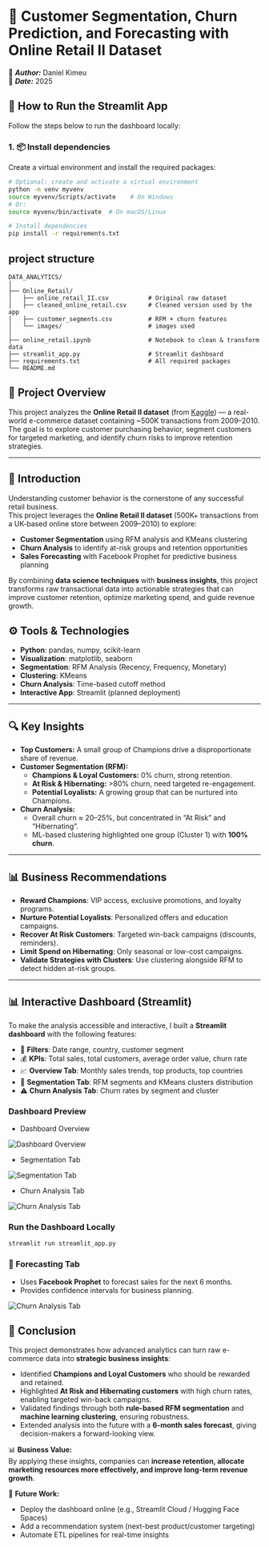# 🛒 Customer Segmentation, Churn Prediction, and Forecasting with Online Retail II Dataset

👤 ***Author:*** Daniel Kimeu  
📅 ***Date:*** 2025  

## 🚀 How to Run the Streamlit App

Follow the steps below to run the dashboard locally:

### 1. 📦 Install dependencies

Create a virtual environment and install the required packages:

```bash
# Optional: create and activate a virtual environment
python -m venv myvenv
source myvenv/Scripts/activate    # On Windows
# Or: 
source myvenv/bin/activate  # On macOS/Linux

# Install dependencies
pip install -r requirements.txt
```

## project structure
```
DATA_ANALYTICS/
│
├── Online_Retail/
│   ├── online_retail_II.csv           # Original raw dataset
│   ├── cleaned_online_retail.csv      # Cleaned version used by the app
│   ├── customer_segments.csv          # RFM + churn features
│   └── images/                        # images used
│
├── online_retail.ipynb                # Notebook to clean & transform data
├── streamlit_app.py                   # Streamlit dashboard
├── requirements.txt                   # All required packages
└── README.md
```

## 📌 Project Overview
This project analyzes the **Online Retail II dataset** (from [Kaggle](https://www.kaggle.com/datasets)) — a real-world e-commerce dataset containing ~500K transactions from 2009–2010.  
The goal is to explore customer purchasing behavior, segment customers for targeted marketing, and identify churn risks to improve retention strategies.

---
## 📖 Introduction

Understanding customer behavior is the cornerstone of any successful retail business.  
This project leverages the **Online Retail II dataset** (500K+ transactions from a UK-based online store between 2009–2010) to explore:

- **Customer Segmentation** using RFM analysis and KMeans clustering  
- **Churn Analysis** to identify at-risk groups and retention opportunities  
- **Sales Forecasting** with Facebook Prophet for predictive business planning  

By combining **data science techniques** with **business insights**, this project transforms raw transactional data into actionable strategies that can improve customer retention, optimize marketing spend, and guide revenue growth.


## ⚙️ Tools & Technologies
- **Python**: pandas, numpy, scikit-learn  
- **Visualization**: matplotlib, seaborn  
- **Segmentation**: RFM Analysis (Recency, Frequency, Monetary)  
- **Clustering**: KMeans  
- **Churn Analysis**: Time-based cutoff method  
- **Interactive App**: Streamlit (planned deployment)  

---

## 🔍 Key Insights
- **Top Customers:** A small group of Champions drive a disproportionate share of revenue.  
- **Customer Segmentation (RFM):**
  - **Champions & Loyal Customers:** 0% churn, strong retention.  
  - **At Risk & Hibernating:** >80% churn, need targeted re-engagement.  
  - **Potential Loyalists:** A growing group that can be nurtured into Champions.  
- **Churn Analysis:**
  - Overall churn ≈ 20–25%, but concentrated in “At Risk” and “Hibernating”.  
  - ML-based clustering highlighted one group (Cluster 1) with **100% churn**.  

---

## 📊 Business Recommendations
- **Reward Champions**: VIP access, exclusive promotions, and loyalty programs.  
- **Nurture Potential Loyalists**: Personalized offers and education campaigns.  
- **Recover At Risk Customers**: Targeted win-back campaigns (discounts, reminders).  
- **Limit Spend on Hibernating**: Only seasonal or low-cost campaigns.  
- **Validate Strategies with Clusters**: Use clustering alongside RFM to detect hidden at-risk groups.  

---

## 📊 Interactive Dashboard (Streamlit)

To make the analysis accessible and interactive, I built a **Streamlit dashboard** with the following features:

- 🔎 **Filters**: Date range, country, customer segment  
- 💰 **KPIs**: Total sales, total customers, average order value, churn rate  
- 📈 **Overview Tab**: Monthly sales trends, top products, top countries  
- 👥 **Segmentation Tab**: RFM segments and KMeans clusters distribution  
- ⚠️ **Churn Analysis Tab**: Churn rates by segment and cluster  


### Dashboard Preview
- Dashboard Overview

![Dashboard Overview](/Online_Retail/images/dashboard_overview.png)  

- Segmentation Tab

![Segmentation Tab](/Online_Retail/images/segmentation.png)
- Churn Analysis Tab  

![Churn Analysis Tab](/Online_Retail/images/churn_analysis.png)  

### Run the Dashboard Locally
```bash
streamlit run streamlit_app.py
```

### 🔮 Forecasting Tab
- Uses **Facebook Prophet** to forecast sales for the next 6 months.  
- Provides confidence intervals for business planning.  

![Churn Analysis Tab](/Online_Retail/images/sales_forecast.png) 

## 🏁 Conclusion

This project demonstrates how advanced analytics can turn raw e-commerce data into **strategic business insights**:

- Identified **Champions and Loyal Customers** who should be rewarded and retained.  
- Highlighted **At Risk and Hibernating customers** with high churn rates, enabling targeted win-back campaigns.  
- Validated findings through both **rule-based RFM segmentation** and **machine learning clustering**, ensuring robustness.  
- Extended analysis into the future with a **6-month sales forecast**, giving decision-makers a forward-looking view.  

📊 **Business Value:**  
By applying these insights, companies can **increase retention, allocate marketing resources more effectively, and improve long-term revenue growth**.

🚀 **Future Work:**  
- Deploy the dashboard online (e.g., Streamlit Cloud / Hugging Face Spaces)  
- Add a recommendation system (next-best product/customer targeting)  
- Automate ETL pipelines for real-time insights  

